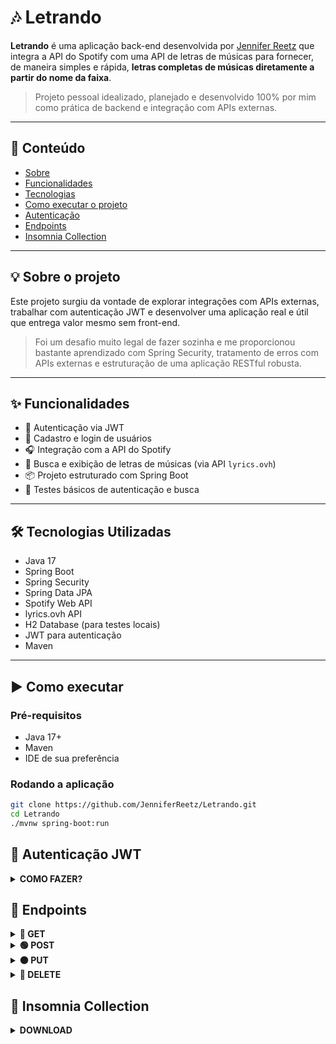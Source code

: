 # 🎶 Letrando

**Letrando** é uma aplicação back-end desenvolvida por [Jennifer Reetz](https://github.com/JenniferReetz) que integra a API do Spotify com uma API de letras de músicas para fornecer, de maneira simples e rápida, **letras completas de músicas diretamente a partir do nome da faixa**.

> Projeto pessoal idealizado, planejado e desenvolvido 100% por mim como prática de backend e integração com APIs externas.

---

## :door: Conteúdo

- [Sobre](#sobre)
- [Funcionalidades](#funcionalidades)
- [Tecnologias](#tecnologias)
- [Como executar o projeto](#como-executar)
- [Autenticação](#autenticação)
- [Endpoints](#endpoints)
- [Insomnia Collection](#insomnia-collection)
  
---

<a name="sobre"></a>
## 💡 Sobre o projeto

Este projeto surgiu da vontade de explorar integrações com APIs externas, trabalhar com autenticação JWT e desenvolver uma aplicação real e útil que entrega valor mesmo sem front-end.

> Foi um desafio muito legal de fazer sozinha e me proporcionou bastante aprendizado com Spring Security, tratamento de erros com APIs externas e estruturação de uma aplicação RESTful robusta.

---

<a name="funcionalidades"></a>
## ✨ Funcionalidades

- 🔐 Autenticação via JWT
- 🧑 Cadastro e login de usuários
- 🎧 Integração com a API do Spotify
- 📄 Busca e exibição de letras de músicas (via API `lyrics.ovh`)
- 📦 Projeto estruturado com Spring Boot
- 🧪 Testes básicos de autenticação e busca

---

<a name="tecnologias"></a>
## 🛠️ Tecnologias Utilizadas

- Java 17
- Spring Boot
- Spring Security
- Spring Data JPA
- Spotify Web API
- lyrics.ovh API
- H2 Database (para testes locais)
- JWT para autenticação
- Maven

---

<a name="como-executar"></a>
## ▶️ Como executar

### Pré-requisitos

- Java 17+
- Maven
- IDE de sua preferência

### Rodando a aplicação

```bash
git clone https://github.com/JenniferReetz/Letrando.git
cd Letrando
./mvnw spring-boot:run
```
<a name="autenticação"></a>
## 🔐 Autenticação JWT
<details>
  <summary><strong>COMO FAZER?</strong></summary>
Para acessar os endpoints protegidos, você precisa estar autenticado e enviar o token JWT no cabeçalho da requisição como Bearer Token.   

#### Faça login com:
```http
POST /auth/login
```
#### Exemplo de resposta:
```json
{
  "email": "usuario@email.com",
  "password": "senha123"
}
```
#### Use esse token no cabeçalho Authorization de todas as requisições protegidas:
```makefile
Authorization: Bearer eyJhbGciOiJIUzI1NiIsInR5cCI6IkpXVCJ9...
```
#### 🛡️ Exemplo com curl
```bash
curl -H "Authorization: Bearer SEU_TOKEN_AQUI" \
  http://localhost:8080/lyrics?track=Shape%20of%20You
```
</details> 


<a name="endpoints"></a>
## :pushpin: Endpoints

<details>
<summary><strong>🔵 GET</strong></summary>

### 📄 Obter letras de músicas

```http
GET http://localhost:8080/lyrics?songName=Die+With+A+Smile
```
##### Exemplo de resposta:
```json
{
	"track": "Die With A Smile",
	"artist": "Lady Gaga",
	"lyrics": "(Ooh, ooh)\r\nI, I just woke up from a dream\r\nWhere you and I had to say goodbye\r\nAnd I don't know what it all means\r\nBut since I survived, I realized\n\n\n\nWherever you go, that's where I'll follow\n\nNobody's promised tomorrow..."
}
```
#### Buscar músicas
```http
  GET http://localhost:8080/spotify/search?q=Die+With+A+Smile
```
##### Exemplo de resposta:
```json
[
	{
		"id": "2plbrEY59IikOBgBGLjaoe",
		"name": "Die With A Smile",
		"album": "Die With A Smile",
		"artist": "Lady Gaga"
	},
	{
		"id": "78mE33YpoWqMQTwgUQRhyo",
		"name": "Die With A Smile",
		"album": "Die With A Smile (Main + Instrumental)",
		"artist": "Lady Gaga"
	},
	mais 8 resultados...
]
```
#### Buscar músicas da playlist do usuário autenticado
```http
  GET http://localhost:8080/playlists/user
```
##### Exemplo de resposta:
```json
[
	{
		"id": 3,
		"name": "Opus Dei",
		"userId": 2,
		"musicIds": [
			"72FVh1OAKWANKJosPdrBkl"
		]
	}
]
```
#### Buscar músicas de uma playlist
```http
  GET http://localhost:8080/playlists/1/musics
```
##### Exemplo de resposta:
```json
[
	{
		"id": "0SiywuOBRcynK0uKGWdCnn",
		"name": "Bad Romance",
		"album": "The Fame Monster (Deluxe Edition)",
		"artist": "Lady Gaga"
	},
	{
		"id": "0qMip0B2D4ePEjBJvAtYre",
		"name": "紅蓮華",
		"album": "LEO-NiNE",
		"artist": "LiSA"
	}
]
```

</details>

<details>
  <summary>
    <strong>🟢 POST</strong>
  </summary>

#### Sign-Up

```http
  POST http://localhost:8080/auth/signup
```

##### Cadastrar um Usuário:
| Chave   | Tipo       | Descrição                           |
| :---------- | :--------- | :---------------------------------- |
| `username` | `string` | **Obrigatório**. Nome do usuário |
| `password` | `string` | **Obrigatório**. Senha do usuário |

##### Exemplo de criação de um cliente:
```json
{
	"username":"usuario",
	"password":"senha1234"
}
```

##### Exemplo de resposta:
```json
Usuário criado com sucesso
```
#### Login

```http
  POST http://localhost:8080/auth/login
```

##### Entrar em um Usuário:
| Chave   | Tipo       | Descrição                           |
| :---------- | :--------- | :---------------------------------- |
| `username` | `string` | **Obrigatório**. Nome do usuário |
| `password` | `string` | **Obrigatório**. Senha do usuário |

##### Exemplo do login de um cliente:
```json
{
	"username":"usuario",
	"password":"senha1234"
}
```

##### Exemplo de resposta:
```json
{
	"token": "eyJhbGciOiJIUzI1NiIsInR5cCI6IkpXVCJ9.eyJzdWIiOiJzdGVmYW5pZSIsImlhdCI6MTc0NDkzNzM0NiwiZXhwIjoxNzQ0OTQwOTQ2fQ.Ls9RKIwYiAWxhpTH_bykb_7CStzqJu8g46mrnLFnRUk"
}
```
#### Cadastrar uma Playlist

```http
  POST http://localhost:8080/playlists
```

##### Criar uma playlist:
| Chave   | Tipo       | Descrição                           |
| :---------- | :--------- | :---------------------------------- |
| `name` | `string` | **Obrigatório**. Nome da playlist |
| `musicIds` | `string` | **Obrigatório**. id das músicas |
##### Exemplo do login de um cliente:
```json
{
  "name": "Opus Dei",
  "musicIds": [
    "72FVh1OAKWANKJosPdrBkl"
  ]
}
```
##### Exemplo de resposta:
```json
{
	"id": 3,
	"name": "Opus Dei",
	"userId": 2,
	"musicIds": [
		"72FVh1OAKWANKJosPdrBkl"
	]
}
```
</details>

<details>
  <summary>
    <strong>🟠 PUT</strong>
  </summary>

#####  Atualiza a playlist
```http
  http://localhost:8080/playlists/{id}
```

##### Atualizar uma playlist:
| Chave   | Tipo       | Descrição                           |
| :---------- | :--------- | :---------------------------------- |
| `name` | `string` | **Obrigatório**. Nome da playlist |
| `musicIds` | `string` | **Obrigatório**. id das músicas |
##### Exemplo de requisição:
```json
{
  "name": "Opus Dei Updated",
  "musicIds": [
    "72FVh1OAKWANKJosPdrBkl",
    "NewMusicId123"
  ]
}
```
##### Exemplo de resposta:
```json
{
	"id": 3,
	"name": "Opus Dei Updated",
	"userId": 2,
	"musicIds": [
		"72FVh1OAKWANKJosPdrBkl",
		"NewMusicId123"
	]
}
```
</details>

<details>
  <summary>
    <strong>🔴 DELETE</strong>
  </summary>
	
####  Deleta uma playlist
```http
  http://localhost:8080/playlists/1
```

</details>

<a name="insomnia-collection"></a>
## 🔗 Insomnia Collection
<details>
<summary> <strong>DOWNLOAD</strong></summary> 
Para testar os endpoints da API, importe o arquivo `.har` no Insomnia:

📁 [Download da Collection](collection/Insomnia_2025-04-18.yaml)

**Como importar no Insomnia:**
1. Abra o Insomnia
2. Vá em `File` > `Import` > `From File`
3. Selecione o arquivo `Insomnia_2025-04-18.yaml`
4. Pronto! Agora é só testar os endpoints da API
</details>
